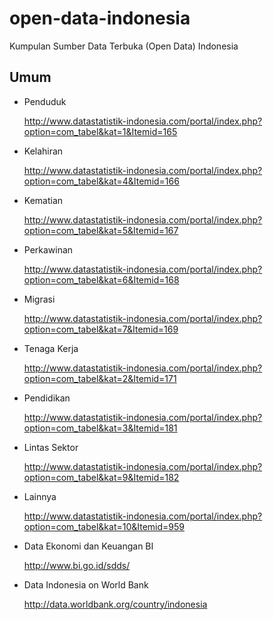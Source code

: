 open-data-indonesia
===================

Kumpulan Sumber Data Terbuka (Open Data) Indonesia

Umum
----
- Penduduk

  http://www.datastatistik-indonesia.com/portal/index.php?option=com_tabel&kat=1&Itemid=165

- Kelahiran

  http://www.datastatistik-indonesia.com/portal/index.php?option=com_tabel&kat=4&Itemid=166

- Kematian

  http://www.datastatistik-indonesia.com/portal/index.php?option=com_tabel&kat=5&Itemid=167

- Perkawinan

  http://www.datastatistik-indonesia.com/portal/index.php?option=com_tabel&kat=6&Itemid=168

- Migrasi

  http://www.datastatistik-indonesia.com/portal/index.php?option=com_tabel&kat=7&Itemid=169

- Tenaga Kerja

  http://www.datastatistik-indonesia.com/portal/index.php?option=com_tabel&kat=2&Itemid=171

- Pendidikan

  http://www.datastatistik-indonesia.com/portal/index.php?option=com_tabel&kat=3&Itemid=181

- Lintas Sektor

  http://www.datastatistik-indonesia.com/portal/index.php?option=com_tabel&kat=9&Itemid=182

- Lainnya

  http://www.datastatistik-indonesia.com/portal/index.php?option=com_tabel&kat=10&Itemid=959

- Data Ekonomi dan Keuangan BI

  http://www.bi.go.id/sdds/

- Data Indonesia on World Bank

  http://data.worldbank.org/country/indonesia